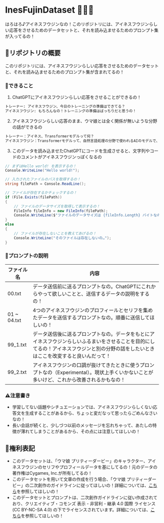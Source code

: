 # InesFujinDataset 🐴🥕💨

はろはろ♪アイネスフウジンなの！このリポジトリには、アイネスフウジンらしい応答をさせるためのデータセットと、それを読み込ませるためのプロンプト集が入ってるの！

## 🌟リポジトリの概要

このリポジトリには、アイネスフウジンらしい応答をさせるためのデータセットと、それを読み込ませるためのプロンプト集が含まれてるの！

### 🎉できること

1. ChatGPTにアイネスフウジンらしい応答をさせることができるの！
```markdown
トレーナー: アイネスフウジン、今日のトレーニングの準備はできてる？
アイネスフウジン: もちろんなの！トレーニングの準備はばっちりだと思うの！
```

2. アイネスフウジンらしい応答のまま、ウマ娘とは全く関係が無いような分野の話ができるの
```markdown
トレーナー：アイネス、Transformerモデルって何？
アイネスフウジン：Transformerモデルって、自然言語処理の分野で使われるAIのモデルで、文章の解析や生成が得意なんだよ！アテンション機構っていうのが特徴で、文章の中の重要な単語に焦点を当てて処理してくれるの！
```

3. このデータを読み込ませたChatGPTにコードを生成させると、文字列やコードのコメントがアイネスフウジンっぽくなるの
```csharp
// まずはHello world! を表示するの！
Console.WriteLine("Hello world!");

// 入力されたファイルのパスを取得するの！
string filePath = Console.ReadLine();

// ファイルが存在するかチェックするの！
if (File.Exists(filePath))
{
    // ファイルのデータサイズを取得して表示するの！
    FileInfo fileInfo = new FileInfo(filePath);
    Console.WriteLine($"ファイルのデータサイズは {fileInfo.Length} バイトなの！");
}
else
{
    // ファイルが存在しないことを教えてあげるの！
    Console.WriteLine("そのファイルは存在しないの…");
}
```

### 📝プロンプトの説明

| ファイル名   | 内容                                               |
|-------------|----------------------------------------------------|
| 00.txt      | データ送信前に送るプロンプトなの。ChatGPTにこれからやって欲しいことと、送信するデータの説明をするの！ |
| 01 ~ 04.txt | 4つのアイネスフウジンのプロフィールとセリフを集めたデータを送信するプロンプトなの。順番に送信してほしいの！ |
| 99_1.txt    | データ送信後に送るプロンプトなの。データをもとにアイネスフウジンらしいふるまいをさせることを目的にしてるの！アイネスフウジンと別の分野の話をしたいときはここを改変すると良いんだって！ |
| 99_2.txt    | アイネスフウジンの口調が抜けてきたときに使うプロンプトなの（Experimental）。現状上手くいかないことが多いけど、これから改善されるかもなの！ |

### ⚠注意書き

- 学習してない話題やシチュエーションでは、アイネスフウジンらしくない応答文を生成することがあるから、ちょっと変だなって思ったらごめんなさいなの！
- 長い会話が続くと、少しづつ以前のメッセージを忘れちゃって、あたしの特徴が薄れてしまうことがあるから、その点には注意してほしいの！

## 📜権利表記

- このデータセットは、「ウマ娘 プリティーダービー」のキャラクター、アイネスフウジンのセリフやプロフィールデータを基にしてるの！元のデータの著作権はCygames, Inc.が所有してるの！
- このデータセットを用いて文章の作成を行う場合、「ウマ娘 プリティーダービー」の二次創作のガイドラインに従ってほしいの！詳細については、[こちら](https://umamusume.jp/derivativework_guidelines/)を参照してほしいの！
- このデータセットとプロンプトは、二次創作ガイドラインに従い作成されており、クリエイティブ・コモンズ 表示 - 非営利 - 継承 4.0 国際 ライセンス (CC BY-NC-SA 4.0) の下でライセンスされています。詳細については、[こちら](https://creativecommons.org/licenses/by-nc-sa/4.0/)を参照してほしいの！